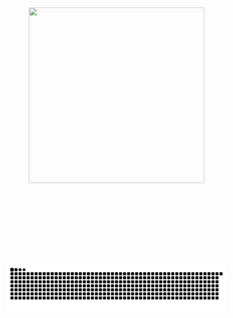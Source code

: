 <br>
<br>
<br>
<br>
<br>
<br>
<br>
<br>
<br>
<p align="center">
  <a href="https://github.com/garmir">
    <img src="https://github.com/garmir/garmir/blob/main/globe.gif" width="400" height="400">
  </a>
</p>
<br>
<br>
<br>
<br>
<br>
<br>
<br>
<br>
<br>
<p align="center">
  <a href="https://github.com/garmir">
    <img src="https://github.com/garmir/garmir/blob/output/github-contribution-grid-snake.svg">
  </a>
